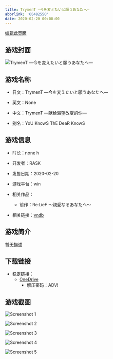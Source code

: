 ```yaml
---
title: TrymenT ―今を変えたいと願うあなたへ―
abbrlink: '66482550'
date: 2020-02-20 00:00:00
---
```

[编辑此页面](https://github.com/ACG-3/ADV3-source/blob/main/source/_posts/games/TrymenT%20%E2%80%95%E4%BB%8A%E3%82%92%E5%A4%89%E3%81%88%E3%81%9F%E3%81%84%E3%81%A8%E9%A1%98%E3%81%86%E3%81%82%E3%81%AA%E3%81%9F%E3%81%B8%E2%80%95.md)

## 游戏封面

![TrymenT ―今を変えたいと願うあなたへ―](https://pan.timero.xyz/d/onedrive/img_lib_001/TrymenT%20%E2%80%95%E4%BB%8A%E3%82%92%E5%A4%89%E3%81%88%E3%81%9F%E3%81%84%E3%81%A8%E9%A1%98%E3%81%86%E3%81%82%E3%81%AA%E3%81%9F%E3%81%B8%E2%80%95_cover.avif)


## 游戏名称

- 日文：TrymenT ―今を変えたいと願うあなたへ―
- 英文：None
- 中文：TrymenT ―献给渴望改变的你―

- 别名：YoU KnowS ThE DeaR KnowS


## 游戏信息

- 时长：none h
- 开发者：RASK
- 发售日期：2020-02-20
- 游戏平台：win
- 相关作品：
   - 前作：Re:LieF ～親愛なるあなたへ～

- 相关链接：[vndb](https://vndb.org/v25040)


## 游戏简介

暂无描述


## 下载链接

- 稳定链接：
    - [OneDrive](https://pan.timero.xyz/onedrive/adv_lib_001/TrymenT%20%E2%80%95%E4%BB%8A%E3%82%92%E5%A4%89%E3%81%88%E3%81%9F%E3%81%84%E3%81%A8%E9%A1%98%E3%81%86%E3%81%82%E3%81%AA%E3%81%9F%E3%81%B8%E2%80%95)
        - 解压密码：ADV!



## 游戏截图


![Screenshot 1](https://pan.timero.xyz/d/onedrive/img_lib_001/TrymenT%20%E2%80%95%E4%BB%8A%E3%82%92%E5%A4%89%E3%81%88%E3%81%9F%E3%81%84%E3%81%A8%E9%A1%98%E3%81%86%E3%81%82%E3%81%AA%E3%81%9F%E3%81%B8%E2%80%95_Screenshot_1.avif)

![Screenshot 2](https://pan.timero.xyz/d/onedrive/img_lib_001/TrymenT%20%E2%80%95%E4%BB%8A%E3%82%92%E5%A4%89%E3%81%88%E3%81%9F%E3%81%84%E3%81%A8%E9%A1%98%E3%81%86%E3%81%82%E3%81%AA%E3%81%9F%E3%81%B8%E2%80%95_Screenshot_2.avif)

![Screenshot 3](https://pan.timero.xyz/d/onedrive/img_lib_001/TrymenT%20%E2%80%95%E4%BB%8A%E3%82%92%E5%A4%89%E3%81%88%E3%81%9F%E3%81%84%E3%81%A8%E9%A1%98%E3%81%86%E3%81%82%E3%81%AA%E3%81%9F%E3%81%B8%E2%80%95_Screenshot_3.avif)

![Screenshot 4](https://pan.timero.xyz/d/onedrive/img_lib_001/TrymenT%20%E2%80%95%E4%BB%8A%E3%82%92%E5%A4%89%E3%81%88%E3%81%9F%E3%81%84%E3%81%A8%E9%A1%98%E3%81%86%E3%81%82%E3%81%AA%E3%81%9F%E3%81%B8%E2%80%95_Screenshot_4.avif)

![Screenshot 5](https://pan.timero.xyz/d/onedrive/img_lib_001/TrymenT%20%E2%80%95%E4%BB%8A%E3%82%92%E5%A4%89%E3%81%88%E3%81%9F%E3%81%84%E3%81%A8%E9%A1%98%E3%81%86%E3%81%82%E3%81%AA%E3%81%9F%E3%81%B8%E2%80%95_Screenshot_5.avif)

